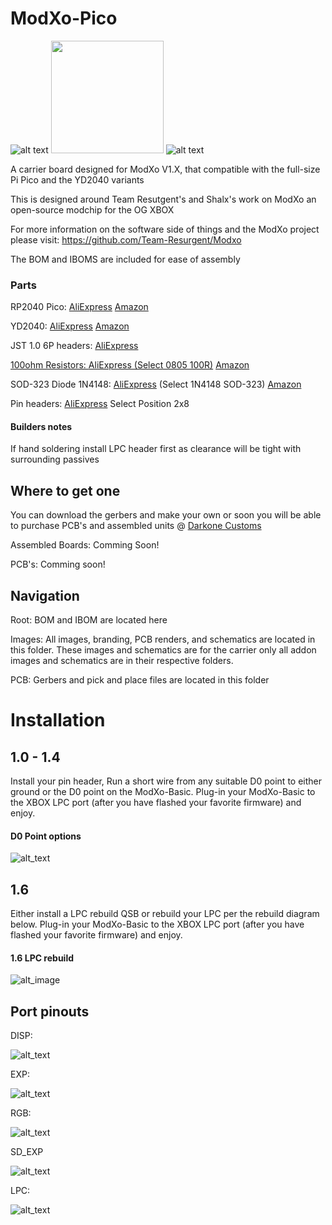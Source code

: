 # ModXo-Pico

![alt text](https://github.com/Darkone83/ModXo-Pico/blob/main/Images/logo.png?raw=true) <img src="https://github.com/Darkone83/ModXo-Pico/blob/main/Images/team-resurgent.png" width="180"> ![alt text](https://github.com/Darkone83/ModXo-Pico/blob/main/Images/DC%20logo.png?raw=true)

A carrier board designed for ModXo V1.X, that compatible with the full-size Pi Pico and the YD2040 variants

This is designed around Team Resutgent's and Shalx's work on ModXo an open-source modchip for the OG XBOX

For more information on the software side of things and the ModXo project please visit: https://github.com/Team-Resurgent/Modxo

The BOM and IBOMS are included for ease of assembly

### Parts

RP2040 Pico: <a href="https://www.aliexpress.us/item/3256803753559950.html?spm=a2g0o.productlist.main.1.78154680qfAM5w&algo_pvid=ffab22b1-e53e-4d25-bf63-18c64777eb8d&algo_exp_id=ffab22b1-e53e-4d25-bf63-18c64777eb8d-0&pdp_npi=4%40dis%21USD%212.18%212.18%21%21%212.18%212.18%21%402103247917335933695678419e27fc%2112000027518851469%21sea%21US%21196794698%21X&curPageLogUid=jFiaYHcfpHT4&utparam-url=scene%3Asearch%7Cquery_from%3A">AliExpress</a> <a href="https://www.amazon.com/Raspberry-Pi-Pico/dp/B09KVB8LVR?crid=1W0ZQZ9FD6YOZ&dib=eyJ2IjoiMSJ9.JBfXUZVRMN02p1bwSXAKh163QKfL7nBT4TIq3Uzyo69vBBdMenCC8J6wX81Jy2Mgek052aKX6ZeQrPdbuXJOaCVG5_2uoCIyzk3V3af3rHA7JIKy-RIAZoIp5ZA900DkI8JHHlOy_lUCgejHrH5oQHAn-spG7VgX76PobDxA8eYKktfOyNg-q9tg7jcwc76Se6eW9cahbd5yMB7tpbay0B5XDBrVX4yWRNxE4T9w9kg.X99Aj9fI_gd3bk5-RviR11QbS6G4k7lyGmQbVGpD3cI&dib_tag=se&keywords=pi+pico&qid=1733593394&sprefix=pi+pico%2Caps%2C180&sr=8-4">Amazon</a>

YD2040: <a href="https://www.aliexpress.us/item/3256807889128758.html?spm=a2g0o.productlist.main.31.781546806HAwv6&algo_pvid=ffab22b1-e53e-4d25-bf63-18c64777eb8d&aem_p4p_detail=202412070942495861478826598800004455900&algo_exp_id=ffab22b1-e53e-4d25-bf63-18c64777eb8d-15&pdp_npi=4%40dis%21USD%212.43%212.43%21%21%2117.58%2117.58%21%402103247917335933695678419e27fc%2112000043559049133%21sea%21US%21196794698%21X&curPageLogUid=ozqeFuL9qmDl&utparam-url=scene%3Asearch%7Cquery_from%3A&search_p4p_id=202412070942495861478826598800004455900_5">AliExpress</a> <a href="https://www.amazon.com/gp/product/B0CRH69DJV/ref=ppx_yo_dt_b_search_asin_title?ie=UTF8&psc=1">Amazon</a>

JST 1.0 6P headers: <a href="https://www.aliexpress.us/item/3256807921170605.html?spm=a2g0o.order_list.order_list_main.5.2ab61802WqdO85&gatewayAdapt=glo2usa">AliExpress

100ohm Resistors: <a href="https://www.aliexpress.us/item/3256804579195022.html?spm=a2g0o.productlist.main.21.18523ae0fAf2u8&algo_pvid=6e4b181e-fa7b-4928-8732-a375c5e83f3a&algo_exp_id=6e4b181e-fa7b-4928-8732-a375c5e83f3a-10&pdp_npi=4%40dis%21USD%211.02%211.02%21%21%211.02%211.02%21%402103241117335936579182405e6c12%2112000030389035318%21sea%21US%21196794698%21X&curPageLogUid=JSfGmXRarPQY&utparam-url=scene%3Asearch%7Cquery_from%3A">AliExpress (Select 0805 100R)</a> <a href="https://www.amazon.com/Chanzon-Resistor-Tolerance-Resistors-Certificated/dp/B08R8BQGDX?dib=eyJ2IjoiMSJ9.9uAZNEHt4cZ6zaiZgYb7kdZYy7AmlPyi14QYSHHSQv86hsW76qfXPufXsD574W8265szJt4UhO6c0VoI764hKyBdM6GCKYcPfonYadSwydfH8kdkRCyTKYVhxg-txYOuHx6I6rUIghzedPfcgYkqRmkRD-2T5LbxDJTEfUDKFDncsQZSE5mOK0mNG9Wfgaz-9EcamzTfkoH99v5DnhS8_KEwxerMSt_07PhGdFWyoX4.qxhLi-0roAm4LjFwnm4G48qRNQMkp_4BbiTtFNctZgY&dib_tag=se&keywords=100+ohm+0805+resistor&qid=1733593540&sr=8-1">Amazon</a>

SOD-323 Diode 1N4148: <a href="https://www.aliexpress.us/item/3256802700704767.html?spm=a2g0o.order_list.order_list_main.103.2e201802yQpjZo&gatewayAdapt=glo2usa">AliExpress</a> (Select 1N4148 SOD-323) <a href="https://www.amazon.com/TQDLYKHS-IN4148WS-SOD-323-Switching-1N4148WS/dp/B0CQXQGM9F?crid=LCOL7DSUJW0K&dib=eyJ2IjoiMSJ9.BP6xHqlVmIwaOcekpzjnzSFGisJjUEALwm1i4GHYf075GZA5sxpxUOvURJdYuRGBhNr7OgYntkKJzaxS4rojW9kel0zenKIVBQnI4nPL67jAjXZg71um9k-4KzMDkzyb4J0_L5tdfiATgbJTez_AR8OlMC_1nJ89jOrKTOvmsJA4R7O0_m15uSbrkpT65mHOqN-oFc_p16xInn6Qo98wilhshJ2yLtW8-InqyxhV3ig.kJy2xALgh_ZPGdtwNLLy4grScfWTEjQKrCGtrCF8PF8&dib_tag=se&keywords=SOD+1N4148+diode&qid=1733021596&sprefix=sod+1n4148+diod%2Caps%2C221&sr=8-3">Amazon</a>

Pin headers: <a href="https://www.aliexpress.us/item/3256806777001292.html?spm=a2g0o.productlist.main.25.3ba6d719CbJcBe&algo_pvid=5111a46d-5a82-4f22-a13e-1dd12e6b7c83&aem_p4p_detail=2024120709464510409459913434100004382283&algo_exp_id=5111a46d-5a82-4f22-a13e-1dd12e6b7c83-12&pdp_npi=4%40dis%21USD%211.65%211.65%21%21%2111.92%2111.92%21%402103247417335936054432040e2a11%2112000038872459251%21sea%21US%21196794698%21X&curPageLogUid=EVofMZisWF3k&utparam-url=scene%3Asearch%7Cquery_from%3A&search_p4p_id=2024120709464510409459913434100004382283_5">AliExpress</a> Select Position 2x8

#### Builders notes

If hand soldering install LPC header first as clearance will be tight with surrounding passives

## Where to get one

You can download the gerbers and make your own or soon you will be able to purchase PCB's and assembled units @ <a href="https://www.darkonecustoms.com">Darkone Customs</a>

Assembled Boards: Comming Soon!

PCB's: Comming soon!

## Navigation

Root: BOM and IBOM are located here

Images: All images, branding, PCB renders, and schematics are located in this folder. These images and schematics are for the carrier only all addon images and schematics are in their respective folders.

PCB: Gerbers and pick and place files are located in this folder

# Installation

## 1.0 - 1.4

Install your pin header, Run a short wire from any suitable D0 point to either ground or the D0 point on the ModXo-Basic. Plug-in your ModXo-Basic to the XBOX LPC port (after you have flashed your favorite firmware) and enjoy.

#### D0 Point options

![alt_text](https://github.com/Darkone83/ModXo-Pico/blob/main/Images/d0.png?raw=true)

## 1.6

Either install a LPC rebuild QSB or rebuild your LPC per the rebuild diagram below. Plug-in your ModXo-Basic to the XBOX LPC port (after you have flashed your favorite firmware) and enjoy.

#### 1.6 LPC rebuild

![alt_image](https://github.com/Darkone83/ModXo-Pico/blob/main/Images/16rebuild.png?raw=true)


## Port pinouts

DISP:

![alt_text](https://github.com/Darkone83/ModXo-Pico/blob/main/Images/DISP.png?raw=true)

EXP:

![alt_text](https://github.com/Darkone83/ModXo-Pico/blob/main/Images/EXP.png?raw=true)

RGB:

![alt_text](https://github.com/Darkone83/ModXo-Pico/blob/main/Images/RGB.png?raw=true)

SD_EXP

![alt_text](https://github.com/Darkone83/ModXo-Pico/blob/main/Images/SD_EXP.png?raw=true)

LPC:

![alt_text](https://github.com/Darkone83/ModXo-Pico/blob/main/Images/SD_EXP.png?raw=true)

